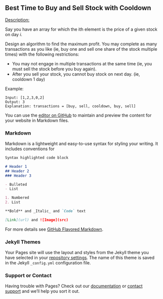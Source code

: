 ## Best Time to Buy and Sell Stock with Cooldown
[Description:](https://leetcode.com/problems/best-time-to-buy-and-sell-stock-with-cooldown/description/)

Say you have an array for which the ith element is the price of a given stock on day _i_.

Design an algorithm to find the maximum profit. You may complete as many transactions as you like (ie, buy one and sell one share of the stock multiple times) with the following restrictions:

 - You may not engage in multiple transactions at the same time (ie, you must sell the stock before you buy again).
 - After you sell your stock, you cannot buy stock on next day. (ie, cooldown 1 day)
 
Example:
```
Input: [1,2,3,0,2]
Output: 3 
Explanation: transactions = [buy, sell, cooldown, buy, sell]
```


You can use the [editor on GitHub](https://github.com/ehsanclick/leetcode/edit/master/README.md) to maintain and preview the content for your website in Markdown files.


### Markdown

Markdown is a lightweight and easy-to-use syntax for styling your writing. It includes conventions for

```markdown
Syntax highlighted code block

# Header 1
## Header 2
### Header 3

- Bulleted
- List

1. Numbered
2. List

**Bold** and _Italic_ and `Code` text

[Link](url) and ![Image](src)
```

For more details see [GitHub Flavored Markdown](https://guides.github.com/features/mastering-markdown/).

### Jekyll Themes

Your Pages site will use the layout and styles from the Jekyll theme you have selected in your [repository settings](https://github.com/ehsanclick/leetcode/settings). The name of this theme is saved in the Jekyll `_config.yml` configuration file.

### Support or Contact

Having trouble with Pages? Check out our [documentation](https://help.github.com/categories/github-pages-basics/) or [contact support](https://github.com/contact) and we’ll help you sort it out.
